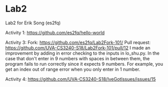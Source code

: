 # Lab2
Lab2 for Erik Song (es2fq)

Activity 1: https://github.com/es2fq/hello-world

Activity 3:
Fork: https://github.com/es2fq/Lab2Fork-101/
Pull request: https://github.com/UVA-CS3240-S18/Lab2Fork-101/pull/12
I made an improvement by adding in error checking to the inputs in lo_shu.py. In the case that don't enter in 9 numbers with spaces in between them, the program fails to run correctly since it expects 9 numbers. For example, you get an index out of range error when you only enter in 1 number.

Activity 4: https://github.com/UVA-CS3240-S18/IveGotIssues/issues/15

